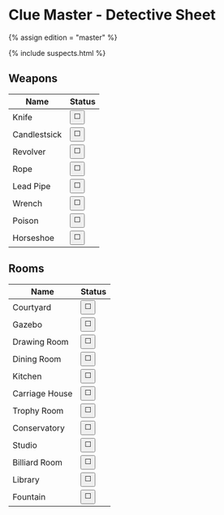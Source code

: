 # Clue Master - Detective Sheet

{% assign edition = "master" %}

{% include suspects.html %}

## Weapons

| Name | Status |
| - | - |
| Knife| <input title="knife" type="button" class="multi-checkbox" onclick="tristate(this)" value="&#x2B1C;" /> |
| Candlestsick | <input title="candlestick" type="button" class="multi-checkbox" onclick="tristate(this)" value="&#x2B1C;" /> |
| Revolver | <input title="revolver" type="button" class="multi-checkbox" onclick="tristate(this)" value="&#x2B1C;" /> |
| Rope | <input title="rope" type="button" class="multi-checkbox" onclick="tristate(this)" value="&#x2B1C;" /> |
| Lead Pipe | <input title="lead-pipe" type="button" class="multi-checkbox" onclick="tristate(this)" value="&#x2B1C;" /> |
| Wrench | <input title="wrench" type="button" class="multi-checkbox" onclick="tristate(this)" value="&#x2B1C;" /> |
| Poison | <input title="poison" type="button" class="multi-checkbox" onclick="tristate(this)" value="&#x2B1C;" /> |
| Horseshoe | <input title="horseshoe" type="button" class="multi-checkbox" onclick="tristate(this)" value="&#x2B1C;" /> |

## Rooms

| Name  | Status  |
| - | - |
| Courtyard | <input title="courtyard" type="button" class="multi-checkbox" onclick="tristate(this)" value="&#x2B1C;" /> |
| Gazebo | <input title="gazebo" type="button" class="multi-checkbox" onclick="tristate(this)" value="&#x2B1C;" /> |
| Drawing Room | <input title="drawing-room" type="button" class="multi-checkbox" onclick="tristate(this)" value="&#x2B1C;" /> |
| Dining Room | <input title="dining-room" type="button" class="multi-checkbox" onclick="tristate(this)" value="&#x2B1C;" /> |
| Kitchen | <input title="kitchen" type="button" class="multi-checkbox" onclick="tristate(this)" value="&#x2B1C;" /> |
| Carriage House | <input title="carriage-house" type="button" class="multi-checkbox" onclick="tristate(this)" value="&#x2B1C;" /> |
| Trophy Room | <input title="trophy-room" type="button" class="multi-checkbox" onclick="tristate(this)" value="&#x2B1C;" /> |
| Conservatory | <input title="conservatory" type="button" class="multi-checkbox" onclick="tristate(this)" value="&#x2B1C;" /> |
| Studio | <input title="studio" type="button" class="multi-checkbox" onclick="tristate(this)" value="&#x2B1C;" /> |
| Billiard Room | <input title="billiard-room" type="button" class="multi-checkbox" onclick="tristate(this)" value="&#x2B1C;" />  |
| Library | <input title="library" type="button" class="multi-checkbox" onclick="tristate(this)" value="&#x2B1C;" /> |
| Fountain | <input title="fountain" type="button" class="multi-checkbox" onclick="tristate(this)" value="&#x2B1C;" /> |

